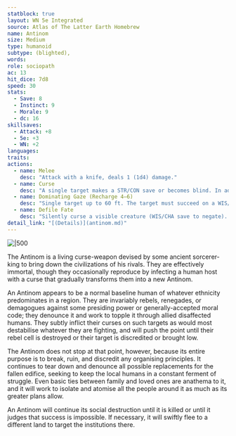```yaml
---
statblock: true
layout: WN 5e Integrated
source: Atlas of The Latter Earth Homebrew
name: Antinom
size: Medium
type: humanoid
subtype: (blighted),
words: 
role: sociopath
ac: 13
hit_dice: 7d8
speed: 30
stats:
  - Save: 8
  - Instinct: 9
  - Morale: 9
  - dc: 16
skillsaves:
  - Attack: +8
  - 5e: +3
  - WN: +2
languages: 
traits:
actions:
  - name: Melee
    desc: "Attack with a knife, deals 1 (1d4) damage."
  - name: Curse
    desc: "A single target makes a STR/CON save or becomes blind. In addition, some random curse effect causes 18 (4d6 + 4) damage. 1 pt."
  - name: Dominating Gaze (Recharge 4–6)
    desc: "Single target up to 60 ft. The target must succeed on a WIS/CHA save or be forced to immediately make their most effective weapon attack or at-will spell or magical attack against a target chosen by this creature. 2 pt."
  - name: Defile Fate
    desc: "Silently curse a visible creature (WIS/CHA save to negate). Effects can be varied (roll a d4), such as: (1) next skill check fails catastrophically, (2) fails next save, (3) suffers 7 (2d6) damage in a random accident, (4) suffers exhaustion. A target is not aware that it has been cursed."
detail_link: "[(Details)](antinom.md)"
---
```


![|500](https://i.imgur.com/XjJXBke.png)


The Antinom is a living curse-weapon devised by some ancient sorcerer-king to bring down the civilizations of his rivals. They are effectively immortal, though they occasionally reproduce by infecting a human host with a curse that gradually transforms them into a new Antinom.

An Antinom appears to be a normal baseline human of whatever ethnicity predominates in a region. They are invariably rebels, renegades, or demagogues against some presiding power or generally-accepted moral code; they denounce it and work to topple it through allied disaffected humans. They subtly inflict their curses on such targets as would most destabilise whatever they are fighting, and will push the point until their rebel cell is destroyed or their target is discredited or brought low.

The Antinom does not stop at that point, however, because its entire purpose is to break, ruin, and discredit any organising principles. It continues to tear down and denounce all possible replacements for the fallen edifice, seeking to keep the local humans in a constant ferment of struggle. Even basic ties between family and loved ones are anathema to it, and it will work to isolate and atomise all the people around it as much as its greater plans allow.

An Antinom will continue its social destruction until it is killed or until it judges that success is impossible. If necessary, it will swiftly flee to a different land to target the institutions there.